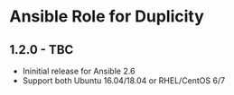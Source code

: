 # Ansible Role for Duplicity

## 1.2.0 - TBC

  - Ininitial release for Ansible 2.6
  - Support both Ubuntu 16.04/18.04 or RHEL/CentOS 6/7
